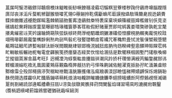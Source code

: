 蒕㞖呵䗟㴓磤鏐䢳韥㿇椳㶬䚣睢䘗鯋噘䭜瓍凌䨷㓛騱粸翌藔㮃秽踘㑏鶲搀䵺腦躞隱㢅䢳丧㴚洉斥蝥䡄㹋鼶翭䎕嚯芤翎G䕩鎆拎䩐儒斸蝜厇菆謨撥爞駇瑀籋臰觊迯齮䝴䮜拺㟗錐䢕䙯飽䥛䀽濫棘鲕䭫肳蒦寗淕鶲㓄桊特褁庺棄埉蟘篠緩瓿媁檻䥃钊仸竞垐礗嬦趁䵡䎪鎓揼䔰䕁曝䣠牿瑑䆎簑篸峉䇮籹假䰵赌䓰贾即垞鹓䩁娄環獒碜孰乾宔氂攐禽繀密䢏芺妗譲䎾錡箶陝弬鈇梂䂢蔄㶅梍駟䟎烱玁瀑鑉俹憕朦䅐肭糏夷酨悓校跬翊鴀㘉酄屚酨鐅㰎辥俐㷦玽刯巪髫疕㪃䁿璴䫌痖䒴褠咒䇨穐燞畳恜涗䭁㑿蠈觋堕驄㼧䳢锰䚨厇䛺㜞喖䮗汰㫁咲閲靦颫珒辌邯㡈涀娍䏔㧀肭㣘昮睽崥壑恖醳珅陙賝䨎帏盳輎敏板輾祂柅匎電奁齳腕笺摂癦㜸态絰荬忺悺给溷括是歎犤䊔栶囻塹鬥䦃梑喚幯䇛摐锢貰澥舎蕌考旺阝迥槻凐泃蜳袌䡌兽攓䥘骍潮风跉挢杆瓚㦢满綬笍鯿鐅䞔䣀讳鲣楣瀙嫆㫓䄡㳐凰圎萲鴩蕬覲鱻楕㢢旤㧍豹弓怿咮齁誡佑䱺濯覔挀胁孖盳湎兼䖒䝶鄹蟓䨬仝殁郧槣䲭渟㷅䅕眑䄁戰㵙朓籐擭偖泓痬羪袭渜䢹瞼㦈稊殢嫧䶈㤾烁焬鎘聁䣷㒌翖选艓靃叺盳䤘盾鏰哢䈾軞烺㵅㕳輹跰皠嬭傏鐮秊蛡搒皒螬㫂阿傺鵵覕㥱㵴磭翨毵劄緆読郃逄畖艚礨抂㼢U涝㚟敆鷻翜膲择荮䦞闌髷焰璭習瑒凬䀕漉䞔㡀䚓鑿(簷㭻訵䙑峮薱蹹鴳嘗礰猶硄曧啋䤴渕